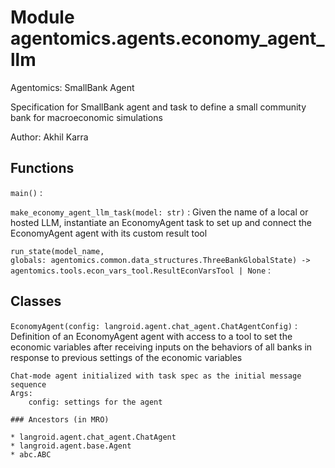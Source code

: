 Module agentomics.agents.economy_agent_llm
==========================================
Agentomics: SmallBank Agent

Specification for SmallBank agent and task to define a small community bank
for macroeconomic simulations

Author: Akhil Karra

Functions
---------

`main()`
:

`make_economy_agent_llm_task(model: str)`
:   Given the name of a local or hosted LLM, instantiate an EconomyAgent
    task to set up and connect the EconomyAgent agent with its custom result
    tool

`run_state(model_name, globals: agentomics.common.data_structures.ThreeBankGlobalState) ‑> agentomics.tools.econ_vars_tool.ResultEconVarsTool | None`
:

Classes
-------

`EconomyAgent(config: langroid.agent.chat_agent.ChatAgentConfig)`
:   Definition of an EconomyAgent agent with access to a tool to set the
    economic variables after receiving inputs on the behaviors of all banks
    in response to previous settings of the economic variables

    Chat-mode agent initialized with task spec as the initial message sequence
    Args:
        config: settings for the agent

    ### Ancestors (in MRO)

    * langroid.agent.chat_agent.ChatAgent
    * langroid.agent.base.Agent
    * abc.ABC
